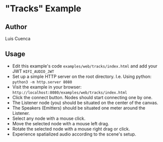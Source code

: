 # "Tracks" Example

## Author
Luis Cuenca

## Usage
- Edit this example's code `examples/web/tracks/index.html` and add your JWT `HIFI_AUDIO_JWT`
- Set up a simple HTTP server on the root directory. I.e. Using python: `python3 -m http.server 8080`
- Visit the example in your browser: `http://localhost:8080/examples/web/tracks/index.html`
- Click the connect button. Nodes should start connecting one by one.
- The Listener node (you) should be situated on the center of the canvas.
- The Speakers (Emitters) should be situated one meter around the Listener.
- Select any node with a mouse click.
- Move the selected node with a mouse left drag.
- Rotate the selected node with a mouse right drag or click.
- Experience spatialized audio according to the scene's setup.